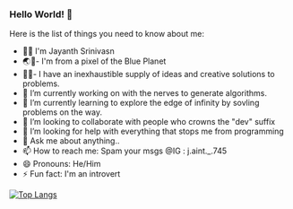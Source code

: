 ### Hello World! 👋

Here is the list of things you need to know about me:

- 👨‍💻 I'm Jayanth Srinivasn
- 🌏🏫- I'm from a pixel of the Blue Planet 
- 🧠👀- I have an inexhaustible supply of ideas and creative solutions to problems.
- 🔭 I’m currently working on with the nerves to generate algorithms.
- 🌱 I’m currently learning to explore the edge of infinity by sovling problems on the way.
- 👯 I’m looking to collaborate with people who crowns the "dev" suffix
- 🤔 I’m looking for help with everything that stops me from programming
- 💬 Ask me about anything..
- 📫 How to reach me: Spam your msgs @IG : j.aint._.745
- 😄 Pronouns: He/Him
- ⚡ Fun fact: I'm an introvert


[![Top Langs](https://github-readme-stats.vercel.app/api/top-langs/?username=Jayanth-Srinivasan)](https://github.com/Jayanth-Srinivasan/github-readme-stats)

